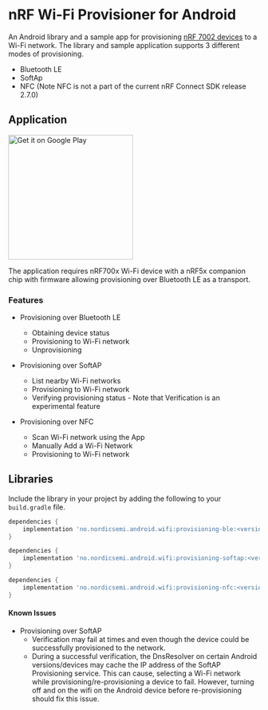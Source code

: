 # nRF Wi-Fi Provisioner for Android

An Android library and a sample app for provisioning [nRF 7002 devices](https://www.nordicsemi.com/Products/nRF7002) to a Wi-Fi network. The library and sample application supports 3 different modes of provisioning.
* Bluetooth LE
* SoftAp
* NFC (Note NFC is not a part of the current nRF Connect SDK release 2.7.0)

## Application

<a href='https://play.google.com/store/apps/details?id=no.nordicsemi.android.wifi.provisioning'><img alt='Get it on Google Play' src='https://play.google.com/intl/en_us/badges/static/images/badges/en_badge_web_generic.png' width='250'/></a>

The application requires nRF700x Wi-Fi device with a nRF5x companion chip with firmware allowing provisioning over Bluetooth LE as a transport.
### Features
* Provisioning over Bluetooth LE
  - Obtaining device status
  - Provisioning to Wi-Fi network
  - Unprovisioning

* Provisioning over SoftAP
  - List nearby Wi-Fi networks
  - Provisioning to Wi-Fi network
  - Verifying provisioning status -  Note that Verification is an experimental feature

* Provisioning over NFC
  - Scan Wi-Fi network using the App
  - Manually Add a Wi-Fi Network
  - Provisioning to Wi-Fi network

## Libraries

Include the library in your project by adding the following to your `build.gradle` file.

```gradle
dependencies {
    implementation 'no.nordicsemi.android.wifi:provisioning-ble:<version>'
}
```

```gradle
dependencies {
    implementation 'no.nordicsemi.android.wifi:provisioning-softap:<version>'
}
```

```gradle
dependencies {
    implementation 'no.nordicsemi.android.wifi:provisioning-nfc:<version>'
}
```

#### Known Issues
* Provisioning over SoftAP
  - Verification may fail at times and even though the device could be successfully provisioned to the network.
  - During a successful verification, the DnsResolver on certain Android versions/devices may cache the IP address of the SoftAP Provisioning service.
    This can cause, selecting a Wi-Fi network while provisioning/re-provisioning a device to fail. 
    However, turning off and on the wifi on the Android device before re-provisioning should fix this issue. 